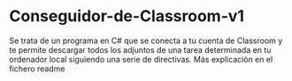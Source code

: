 # Conseguidor-de-Classroom-v1
Se trata de un programa en C# que se conecta a tu cuenta de Classroom y te permite descargar todos los adjuntos de una tarea determinada en tu ordenador local siguiendo una serie de directivas. Más explicación en el fichero readme
